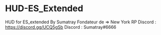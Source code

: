 # HUD-ES_Extended
HUD for ES_extended
By Sumatray
Fondateur de => New York RP
Discord : https://discord.gg/UCQ5gSb
Discord : Sumatray#6666
